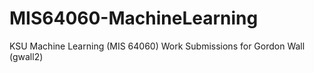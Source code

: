 # MIS64060-MachineLearning
KSU Machine Learning (MIS 64060) Work Submissions for Gordon Wall (gwall2)
